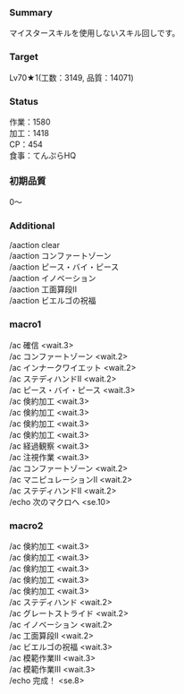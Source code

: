 ### Summary  
  
マイスタースキルを使用しないスキル回しです。  
  
### Target  
  
Lv70★1(工数：3149, 品質：14071)  
  
### Status  
  
作業：1580  
加工：1418  
CP：454  
食事：てんぷらHQ  
  
### 初期品質  
  
0～  
  
### Additional  
  
/aaction clear  
/aaction コンファートゾーン  
/aaction ピース・バイ・ピース  
/aaction イノベーション  
/aaction 工面算段II  
/aaction ビエルゴの祝福  
  
### macro1  
  
/ac 確信 <wait.3>  
/ac コンファートゾーン <wait.2>  
/ac インナークワイエット <wait.2>  
/ac ステディハンドII <wait.2>  
/ac ピース・バイ・ピース <wait.3>  
/ac 倹約加工 <wait.3>  
/ac 倹約加工 <wait.3>  
/ac 倹約加工 <wait.3>  
/ac 倹約加工 <wait.3>  
/ac 経過観察 <wait.3>  
/ac 注視作業 <wait.3>  
/ac コンファートゾーン <wait.2>  
/ac マニピュレーションII <wait.2>  
/ac ステディハンドII <wait.2>  
/echo 次のマクロへ <se.10>  
  
### macro2  
  
/ac 倹約加工 <wait.3>  
/ac 倹約加工 <wait.3>  
/ac 倹約加工 <wait.3>  
/ac 倹約加工 <wait.3>  
/ac 倹約加工 <wait.3>  
/ac ステディハンド <wait.2>  
/ac グレートストライド <wait.2>  
/ac イノベーション <wait.2>  
/ac 工面算段II <wait.2>  
/ac ビエルゴの祝福 <wait.3>  
/ac 模範作業III <wait.3>  
/ac 模範作業III <wait.3>  
/echo 完成！ <se.8>  
  
